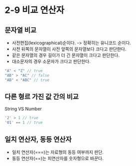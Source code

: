 # 2-9 비교 연산자
## 문자열 비교
- 사전편집(lexicographical)순이다. -> 정확히는 유니코드 순이다.
- 사전 뒤쪽의 문자열이 사전 앞쪽의 문자열보다 크다고 판단한다.
- 같은 문자열의 경우 길이가 더 긴 문자열이 크다고 판단한다.
- 대소문자의 경우 소문자가 크다고 판단한다.
```javascript
"A" < "Z" // true
"AB" > "AC" // false
"AB" < "ABC" // true
```

## 다른 형르 가진 값 간의 비교
String VS Number
```javascript
'2' > 1 // true
'01' == 1 // true
```

## 일치 연산자, 동등 연산자
- 일치 연산자(===)는 자료형의 동등 여부까지 판단.
- 동등 연산자(==)는 피연산자를 숫자형으로 바꾼다.








